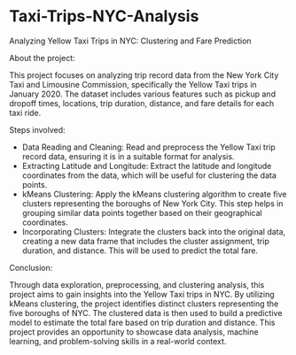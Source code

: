 # Taxi-Trips-NYC-Analysis
Analyzing Yellow Taxi Trips in NYC: Clustering and Fare Prediction

About the project:

This project focuses on analyzing trip record data from the New York City Taxi and Limousine Commission, specifically the Yellow Taxi trips in January 2020. The dataset includes various features such as pickup and dropoff times, locations, trip duration, distance, and fare details for each taxi ride.

Steps involved:

- Data Reading and Cleaning: Read and preprocess the Yellow Taxi trip record data, ensuring it is in a suitable format for analysis.
- Extracting Latitude and Longitude: Extract the latitude and longitude coordinates from the data, which will be useful for clustering the data points.
- kMeans Clustering: Apply the kMeans clustering algorithm to create five clusters representing the boroughs of New York City. This step helps in grouping similar data points together based on their geographical coordinates.
- Incorporating Clusters: Integrate the clusters back into the original data, creating a new data frame that includes the cluster assignment, trip duration, and distance. This will be used to predict the total fare.

Conclusion:

Through data exploration, preprocessing, and clustering analysis, this project aims to gain insights into the Yellow Taxi trips in NYC. By utilizing kMeans clustering, the project identifies distinct clusters representing the five boroughs of NYC. The clustered data is then used to build a predictive model to estimate the total fare based on trip duration and distance. This project provides an opportunity to showcase data analysis, machine learning, and problem-solving skills in a real-world context.

